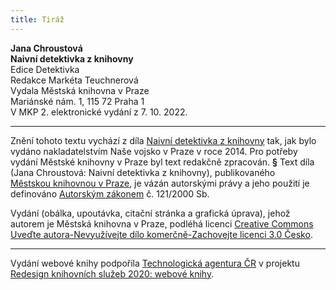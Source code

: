 ```yaml
---
title: Tiráž
---
```


**Jana Chroustová    
Naivní detektivka z knihovny**  
Edice Detektivka  
Redakce Markéta Teuchnerová  
Vydala Městská knihovna v Praze  
Mariánské nám. 1, 115 72 Praha 1  
V MKP 2. elektronické vydání z 7. 10. 2022.

***

Znění tohoto textu vychází z díla [Naivní detektivka z knihovny](https://search.mlp.cz/cz/titul/naivni-detektivka-z-knihovny/4027914/#book-content) tak, jak bylo vydáno nakladatelstvím Naše vojsko v Praze v roce 2014. Pro potřeby vydání Městské knihovny v Praze byl text redakčně zpracován.
**§**
Text díla (Jana Chroustová: Naivní detektivka z knihovny), publikovaného [Městskou knihovnou v Praze](https://www.mlp.cz/cz/), je vázán autorskými právy a jeho použití je definováno [Autorským zákonem](https://www.mkcr.cz/predpisy-zakonu-709.html) č. 121/2000 Sb.

Vydání (obálka, upoutávka, citační stránka a grafická úprava), jehož autorem je Městská knihovna v Praze, podléhá licenci [Creative Commons Uveďte autora-Nevyužívejte dílo komerčně-Zachovejte licenci 3.0 Česko](https://creativecommons.org/licenses/by-nc-sa/3.0/cz/).


***

Vydání webové knihy podpořila [Technologická agentura ČR](https://www.tacr.cz/) v projektu [Redesign knihovních služeb 2020: webové knihy](https://starfos.tacr.cz/cs/project/TL04000391).